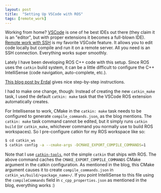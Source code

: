 ```yaml
---
layout: post
title:  "Setting Up VSCode with ROS"
tags: [remote_work]
---
```


Working from home? [VSCode](https://code.visualstudio.com) is one of he best IDEs out there (they claim it is an "editor", but with proper extensions it becomes a full-blown IDE). [Remote work with SSH](https://code.visualstudio.com/docs/remote/ssh) is my favorite VSCode feature. It allows you to edit code locally but compile and run it on a remote server. All you need is an SSH connection. Everything works super smoothly.

Lately I have been developing ROS C++ code with this setup. Since ROS uses the `catkin` build system, it can be a little difficult to configure the C++ IntelliSense (code navigation, auto-complete, etc.).

[This blog post by Erdal](https://erdalpekel.de/?p=157) gives nice step-by-step instructions.

I had to make one change, though: Instead of creating the new `catkin_make` task, I used the default `catkin: make` task that the VSCode ROS extension automatically creates.

For Intellisense to work, CMake in the `catkin: make` task needs to be configured to generate `compile_commands.json`, as the blog mentions. The `catkin: make` task command cannot be edited, but it simply runs `catkin build` (or `catkin_make`, whichever command you normally use to build ROS workspaces). So I pre-configure catkin for my ROS workspace like so:

```bash
$ cd catkin_ws
$ catkin config -a --cmake-args -DCMAKE_EXPORT_COMPILE_COMMANDS=1
```

Note that I use [`catkin-tools`](https://catkin-tools.readthedocs.io/), not the simple `catkin` that ships with ROS. The above command caches the `CMAKE_EXPORT_COMPILE_COMMANDS` CMake argument in the catkin configuration. As mentioned in the blog, this CMake argument causes it to create `compile_commands.json` in `catkin_ws/build/<package_name>/`. If you point IntelliSense to this file using the `compileCommands` field in `c_cpp_properties.json` as mentioned in the blog, everything works :)
